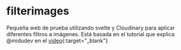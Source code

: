 # filterimages

Pequeña web de prueba utilizando svelte y Cloudinary para aplicar diferentes filtros a imágenes.
Está basada en el tutorial que explica @midudev en el [video](https://www.youtube.com/watch?v=ODyG8s7Gx1M){:target="_blank"}